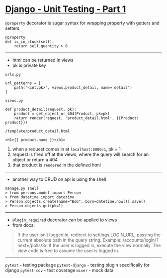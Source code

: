# [Django - Unit Testing - Part 1](https://www.youtube.com/watch?v=B-qYGeLpUtE)


`@property` decorator is sugar syntax for wrapping property with getters and setters

```
@property
def is_in_stock(self):
    return self.quantity > 0
```
---
- html can be returned in views
- pk is private key

`urls.py`
```
url_patterns = [
    path('<int:pk>', views.product_detail, name='detail')
]
```

`views.py`
```
def product_detail(request, pk):
    product = get_object_or_404(Product, pk=pk)
    return render(request, 'product_detail.html', {{Product: product}})
```

`/template/product_detail.html`
```
<h1>{{ product.name }}</h1>
```

1. when a request comes in at `localhost:8000/1`, pk = 1
2. request is fired off at the views, where the query will search for an object or return a 404
3. that product is `rendered` in the defined html
---
- another way to CRUD on api is using the shell
```
manage.py shell
> from persons.model import Person
> from datetime import datetime
> Person.objects.create(name="Bob", born=datetime.now()).save()
> Person.objects.get(pk=1)
```
---
- `@login_required` decorator can be applied to views 
- from docs:
> If the user isn’t logged in, redirect to settings.LOGIN_URL, passing the current absolute path in the query string. Example: /accounts/login/?next=/polls/3/.
> If the user is logged in, execute the view normally. The view code is free to assume the user is logged in.
---
`pytest` - testing package
`pytest-django`  - testing plugin specifically for django
`pytest-cov` - test coverage
`mixer` - mock data 

